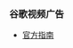### 谷歌视频广告

+ [官方指南](https://developers.google.cn/interactive-media-ads/docs/sdks/html5/?authuser=0&hl=zh-cn)